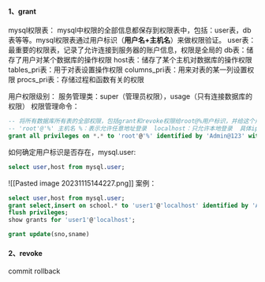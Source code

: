 #### 1、grant
mysql权限表：
mysql中权限的全部信息都保存到权限表中，包括：user表，db表等等。mysql权限表通过用户标识（**用户名+主机名**）来做权限验证。
	user表：最重要的权限表，记录了允许连接到服务器的账户信息，权限是全局的
	db表：储存了用户对某个数据库的操作权限
	host表：储存了某个主机对数据库的操作权限
	tables_pri表：用于对表设置操作权限
	columns_pri表：用来对表的某一列设置权限
	procs_pri表：存储过程和函数有关的权限
	
用户权限级别：
	服务管理类：super（管理员权限），usage（只有连接数据库的权限）
权限管理命令：
```sql
-- 将所有数据库所有表的全部权限，包括grant和revoke权限给root@%用户标识，并给这个用户标识设置密码
-- 'root'@'%' 主机名 %：表示允许任意地址登录  localhost：只允许本地登录  具体ip：只允许这个ip的主机登录
grant all privileges on *.* to 'root'@'%' identified by 'Admin@123' with grant option;

```
如何确定用户标识是否存在，mysql.user:
```sql
select user,host from mysql.user;
```
![[Pasted image 20231115144227.png]]
案例：
```sql
select user,host from mysql.user;
grant select,insert on school.* to 'user1'@'localhost' identified by 'Admin@123' with grant option;
flush privileges;
show grants for 'user1'@'localhost';

grant update(sno,sname)

```
#### 2、revoke

commit
rollback